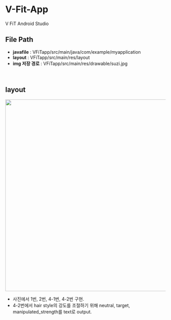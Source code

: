 # V-Fit-App
V FiT Android Studio

## File Path

- <b>javafile</b> : VFiTapp/src/main/java/com/example/myapplication
- <b>layout</b> : VFiTapp/src/main/res/layout
- <b>img 저장 경로</b> : VFiTapp/src/main/res/drawable/suzi.jpg

<br>

## layout
<img src="https://github.com/VIP-Projects/V-Fit-App/assets/62223905/a5cef999-7db2-471b-98a3-898d8fe084ac" style="width:600px">

- 사진에서 1번, 2번, 4-1번, 4-2번 구현.
- 4-2번에서 hair style의 강도를 조절하기 위해 neutral, target, manipulated_strength를 text로 output.
